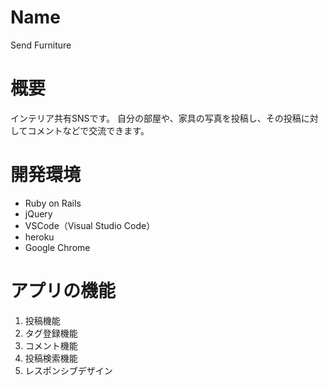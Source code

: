 Name
====
Send Furniture

# 概要
インテリア共有SNSです。
自分の部屋や、家具の写真を投稿し、その投稿に対してコメントなどで交流できます。

# 開発環境
- Ruby on Rails
- jQuery
- VSCode（Visual Studio Code）
- heroku
- Google Chrome

# アプリの機能
1. 投稿機能
2. タグ登録機能
3. コメント機能
4. 投稿検索機能
5. レスポンシブデザイン